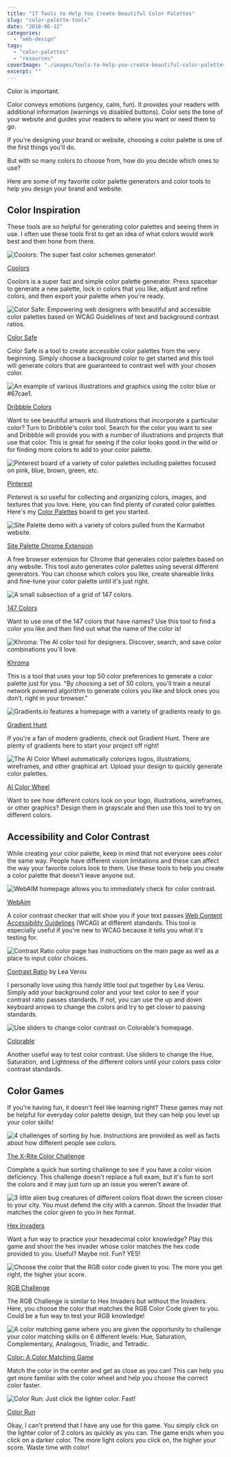 ```yaml
---
title: "17 Tools to Help You Create Beautiful Color Palettes"
slug: "color-palette-tools"
date: "2018-06-12"
categories: 
  - "web-design"
tags: 
  - "color-palettes"
  - "resources"
coverImage: "./images/tools-to-help-you-create-beautiful-color-palettes.png"
excerpt: ""
---
```


Color is important.

Color conveys emotions (urgency, calm, fun). It provides your readers with additional information (warnings vs disabled buttons). Color sets the tone of your website and guides your readers to where you want or need them to go.

If you're designing your brand or website, choosing a color palette is one of the first things you'll do.

But with so many colors to choose from, how do you decide which ones to use?

Here are some of my favorite color palette generators and color tools to help you design your brand and website.


## Color Inspiration

These tools are so helpful for generating color palettes and seeing them in use. I often use these tools first to get an idea of what colors would work best and then hone from there.

![ Coolors: The super fast color schemes generator! ](./images/Coolors.png)

[Coolors](https://coolors.co/)

Coolors is a super fast and simple color palette generator. Press spacebar to generate a new palette, lock in colors that you like, adjust and refine colors, and then export your palette when you're ready.

![ Color Safe: Empowering web designers with beautiful and accessible color palettes based on WCAG Guidelines of text and background contrast ratios. ](./images/color-safe.png)

[Color Safe](http://colorsafe.co/)

Color Safe is a tool to create accessible color palettes from the very beginning. Simply choose a background color to get started and this tool will generate colors that are guaranteed to contrast well with your chosen color.

![ An example of various illustrations and graphics using the color blue or #67cae1. ](./images/Dribbble-Colors.png)

[Dribbble Colors](https://dribbble.com/colors/67cae1)

Want to see beautiful artwork and illustrations that incorporate a particular color? Turn to Dribbble's color tool. Search for the color you want to see and Dribbble will provide you with a number of illustrations and projects that use that color. This is great for seeing if the color looks good in the wild or for finding more colors to add to your color palette.

![ Pinterest board of a variety of color palettes including palettes focused on pink, blue, brown, green, etc. ](./images/pinterest.png)

[Pinterest](https://www.pinterest.com)

Pinterest is so useful for collecting and organizing colors, images, and textures that you love. Here, you can find plenty of curated color palettes. Here's my [Color Palettes](https://www.pinterest.ca/heather_tovey/color-palettes/) board to get you started.

![ Site Palette demo with a variety of colors pulled from the Karmabot website. ](./images/Site-Palette-Extension.png)

[Site Palette Chrome Extension](https://chrome.google.com/webstore/detail/site-palette/pekhihjiehdafocefoimckjpbkegknoh)

A free browser extension for Chrome that generates color palettes based on any website. This tool auto generates color palettes using several different generators. You can choose which colors you like, create shareable links and fine-tune your color palette until it's just right.

![ A small subsection of a grid of 147 colors. ](./images/147-colors.png)

[147 Colors](http://www.colors.commutercreative.com/grid/)

Want to use one of the 147 colors that have names? Use this tool to find a color you like and then find out what the name of the color is!

![ Khroma: The AI color tool for designers. Discover, search, and save color combinations you'll love. ](./images/Khroma.png)

[Khroma](http://khroma.co/)

This is a tool that uses your top 50 color preferences to generate a color palette just for you. "By choosing a set of 50 colors, you'll train a neural network powered algorithm to generate colors you like and block ones you don’t, right in your browser."

![ Gradients.io features a homepage with a variety of gradients ready to go. ](./images/gradients-io.png)

[Gradient Hunt](https://gradienthunt.com/)

If you're a fan of modern gradients, check out Gradient Hunt. There are plenty of gradients here to start your project off right!

![ The AI Color Wheel automatically colorizes logos, illustrations, wireframes, and other graphical art. Upload your design to quickly generate color palettes. ](./images/ai-color-wheel.png)

[AI Color Wheel](http://brandmark.io/color-wheel/)

Want to see how different colors look on your logo, illustrations, wireframes, or other graphics? Design them in grayscale and then use this tool to try on different colors.

## Accessibility and Color Contrast

While creating your color palette, keep in mind that not everyone sees color the same way. People have different vision limitations and these can affect the way your favorite colors look to them. Use these tools to help you create a color palette that doesn't leave anyone out.

![ WebAIM homepage allows you to immediately check for color contrast. ](./images/WebAIM.png)

[WebAim](https://webaim.org/resources/contrastchecker/)

A color contrast checker that will show you if your text passes [Web Content Accessibility Guidelines](https://www.w3.org/WAI/standards-guidelines/wcag/) (WCAG) at different standards. This tool is especially useful if you're new to WCAG because it tells you what it's testing for.

![ Contrast Ratio color page has instructions on the main page as well as a place to input color choices. ](./images/ContrastRatio.png)

[Contrast Ratio](http://contrast-ratio.com) by Lea Verou

I personally love using this handy little tool put together by Lea Verou. Simply add your background color and your text color to see if your contrast ratio passes standards. If not, you can use the up and down keyboard arrows to change the colors and try to get closer to passing standards.

![ Use sliders to change color contrast on Colorable's homepage. ](./images/Colorable.png)

[Colorable](https://colorable.jxnblk.com/006655/9900ff)

Another useful way to test color contrast. Use sliders to change the Hue, Saturation, and Lightness of the different colors until your colors pass color contrast standards.

## Color Games

If you're having fun, it doesn't feel like learning right? These games may not be helpful for everyday color palette design, but they can help you level up your color skills!

![ 4 challenges of sorting by hue. Instructions are provided as well as facts about how different people see colors. ](./images/X-rite.png)

[The X-Rite Color Challenge](https://www.xrite.com/hue-test)

Complete a quick hue sorting challenge to see if you have a color vision deficiency. This challenge doesn't replace a full exam, but it's fun to sort the colors and it may just turn up an issue you weren't aware of.

![ 3 little alien bug creatures of different colors float down the screen closer to your city. You must defend the city with a cannon. Shoot the Invader that matches the color given to you in hex format. ](./images/Hex-invaders.png)

[Hex Invaders](http://www.hexinvaders.com/)

Want a fun way to practice your hexadecimal color knowledge? Play this game and shoot the hex invader whose color matches the hex code provided to you. Useful? Maybe not. Fun? YES!

![ Choose the color that the RGB color code given to you. The more you get right, the higher your score. ](./images/RGB-guess.png)

[RGB Challenge](http://www.rgbchallenge.com/)

The RGB Challenge is similar to Hex Invaders but without the Invaders. Here, you choose the color that matches the RGB Color Code given to you. Could be a fun way to test your RGB knowledge!

![ A color matching game where you are given the opportunity to challenge your color matching skills on 6 different levels: Hue, Saturation, Complementary, Analogous, Triadic, and Tetradic. ](./images/color-match.png)

[Color: A Color Matching Game](http://color.method.ac/)

Match the color in the center and get as close as you can! This can help you get more familiar with the color wheel and help you choose the correct color faster.

![ Color Run: Just click the lighter color. Fast! ](./images/Color-run.png)

[Color Run](http://colorrun.pl/)

Okay, I can't pretend that I have any use for this game. You simply click on the lighter color of 2 colors as quickly as you can. The game ends when you click on a darker color. The more light colors you click on, the higher your score. Waste time with color!